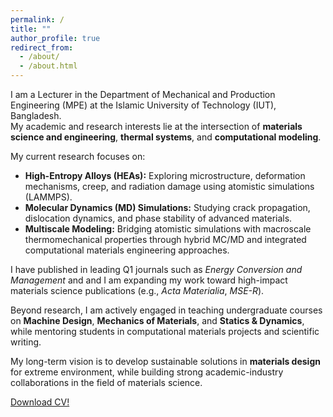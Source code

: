 ```yaml
---
permalink: /
title: ""
author_profile: true
redirect_from: 
  - /about/
  - /about.html
---
```

I am a Lecturer in the Department of Mechanical and Production Engineering (MPE) at the Islamic University of Technology (IUT), Bangladesh.  
My academic and research interests lie at the intersection of **materials science and engineering**, **thermal systems**, and **computational modeling**.

My current research focuses on:
- **High-Entropy Alloys (HEAs):** Exploring microstructure, deformation mechanisms, creep, and radiation damage using atomistic simulations (LAMMPS).  
- **Molecular Dynamics (MD) Simulations:** Studying crack propagation, dislocation dynamics, and phase stability of advanced materials.  
- **Multiscale Modeling:** Bridging atomistic simulations with macroscale thermomechanical properties through hybrid MC/MD and integrated computational materials engineering approaches.  

I have published in leading Q1 journals such as *Energy Conversion and Management* and and I am expanding my work toward high-impact materials science publications (e.g., *Acta Materialia*, *MSE-R*).

Beyond research, I am actively engaged in teaching undergraduate courses on **Machine Design**, **Mechanics of Materials**, and **Statics & Dynamics**, while mentoring students in computational materials projects and scientific writing.

My long-term vision is to develop sustainable solutions in **materials design** for extreme environment, while building strong academic-industry collaborations in the field of materials science.

[Download CV!](./files/Sifat_Final.pdf)